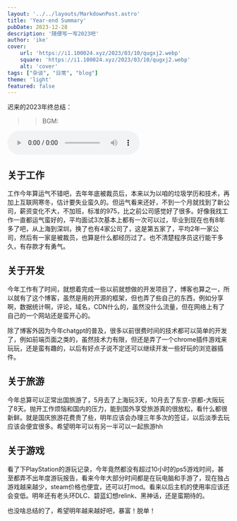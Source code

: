 ```yaml
---
layout: '../../layouts/MarkdownPost.astro'
title: 'Year-end Summary'
pubDate: 2023-12-28
description: '随便写一写2023吧'
author: 'ike'
cover:
    url: 'https://i1.100024.xyz/2023/03/10/qugxj2.webp'
    square: 'https://i1.100024.xyz/2023/03/10/qugxj2.webp'
    alt: 'cover'
tags: ["杂谈", "日常", "blog"]
theme: 'light'
featured: false
---
```


迟来的2023年终总结：

>>BGM:
<audio controls>
  <source src="http://music.163.com/song/media/outer/url?id=409872504.mp3" type="audio/mpeg">
  Your browser does not support the audio element.
</audio>

## 关于工作
   工作今年算运气不错吧，去年年底被裁员后，本来以为以咱的垃圾学历和技术，再加上互联网寒冬，估计要失业蛮久的。但运气看来还好，不到一个月就找到了新公司，薪资变化不大，不加班，标准的975，比之前公司感觉好了很多。好像我找工作一直都运气蛮好的，平均面试3次基本上都有一次可以过，毕业到现在也有8年多了吧，从上海到深圳，换了也有4家公司了，这是第五家了，平均2年一家公司，然后有一家是被裁员，也算是什么都经历过了。也不清楚程序员这行能干多久，有存款才有勇气。

## 关于开发
   今年工作有了时间，就想着完成一些以前就想做的开发项目了，博客也算之一，所以就有了这个博客，虽然是用的开源的框架，但也弄了些自己的东西，例如分享啊，数据统计啊，评论，域名，CDN什么的，虽然没什么流量，但在网络上有了自己的一个网站还是蛮开心的。    
       
   除了博客外因为今年chatgpt的普及，很多以前很费时间的技术都可以简单的开发了，例如前端页面之类的，虽然技术力有限，但还是弄了一个chrome插件游戏来玩玩，还是蛮有趣的，以后有好点子说不定还可以继续开发一些好玩的浏览器插件。

## 关于旅游
   今年总算可以正常出国旅游了，5月去了上海玩3天，10月去了东京-京都-大阪玩了8天。抛开工作烦恼和国内的压力，能到国外享受旅游真的很放松，看什么都很新鲜。就是国庆旅游花费贵了些，明年应该会办理三年多次的签证，以后淡季去玩应该会便宜很多。希望明年可以有另一半可以一起旅游hh

## 关于游戏
   看了下PlayStation的游玩记录，今年竟然都没有超过10小时的ps5游戏时间，甚至都弄不出年度游玩报告，看来今年大部分时间都是在玩电脑和手游了，现在独占游戏越来越少，steam价格也便宜，还可以打mod。看来以后主机的使用率应该还会变低。明年还有老头环DLC、碧蓝幻想relink、黑神话，还是蛮期待的。

也没啥总结的了，希望明年越来越好吧，暴富！脱单！

